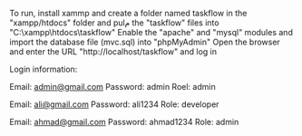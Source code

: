 To run, install xammp and create a folder named taskflow in the "xampp/htdocs" folder and pulم the "taskflow" files into "C:\xampp\htdocs\taskflow"
Enable the "apache" and "mysql" modules and import the database file (mvc.sql) into "phpMyAdmin"
Open the browser and enter the URL "http://localhost/taskflow" and log in

Login information:

Email: admin@gmail.com
Password: admin
Roel: admin

Email: ali@gmail.com
Password: ali1234
Role: developer

Email: ahmad@gmail.com
Password: ahmad1234
Role: admin
